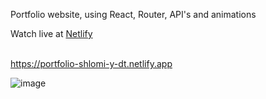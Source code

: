 Portfolio website,
using React, Router, API's and animations

Watch live at [Netlify](https://portfolio-shlomi-y-dt.netlify.app)
<br/><br/>

https://portfolio-shlomi-y-dt.netlify.app

![image](https://github.com/syahbes/portfolio-green-yellow/assets/99732661/5a389cba-f9c0-422b-8fb1-b50368073cd9)
